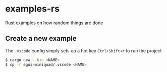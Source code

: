 # examples-rs
Rust examples on how random things are done

## Create a new example
The `.vscode` config simply sets up a hot key `Ctrl+Shift+r` to run the project

```bash
$ cargo new --bin <NAME>
$ cp -r egui-miniquad/.vscode <NAME>
```